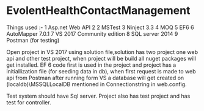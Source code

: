 # EvolentHealthContactManagement

Things used :-
1 Asp.net Web API 2
2 MSTest
3 Ninject 3.3
4 MOQ
5 EF6
6 AutoMapper 7.0.1
7 VS 2017 Community edition
8 SQL server 2014
9 Postman (for testing)

Open project in VS 2017 using solution file,solution has two project one web api and other test project, when project will be build all nuget packages will get installed.
EF 6 code first is used in the project and project has a initiallization file (for seeding data in db), when first request is made to web api from Postman after running form VS a database will get created on (localdb)\MSSQLLocalDB mentioned in Connectionstring in web.config.

Test system should have Sql server.
Project also has test project and has test for controller.

